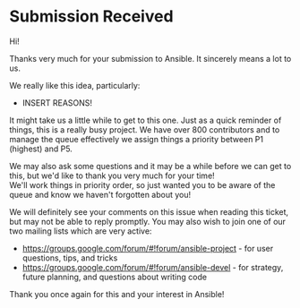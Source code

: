 Submission Received
===================

Hi!

Thanks very much for your submission to Ansible.  It sincerely means a lot to us.

We really like this idea, particularly:

   * INSERT REASONS!

It might take us a little while to get to this one.  Just as a quick reminder of things, this is a really busy project.  We have over 800 contributors and to manage the queue effectively
we assign things a priority between P1 (highest) and P5.  

We may also ask some questions and it may be a while before we can get to this, but we'd like to thank you very much for your time!  
We'll work things in priority order, so just wanted you to be aware of the queue and know we haven't forgotten about you!

We will definitely see your comments on this issue when reading this ticket, but may not be able to reply promptly.  You may also wish to join one of our two mailing lists
which are very active:

   * https://groups.google.com/forum/#!forum/ansible-project - for user questions, tips, and tricks
   * https://groups.google.com/forum/#!forum/ansible-devel - for strategy, future planning, and questions about writing code

Thank you once again for this and your interest in Ansible!

